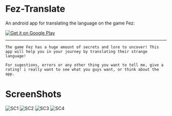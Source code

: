 # Fez-Translate
An android app for translating the language on the game Fez:

[![Get it on Google Play](https://developer.android.com/images/brand/en_generic_rgb_wo_45.png)](https://play.google.com/store/apps/details?id=com.max.tgr.fezhelper)

---
```
The game Fez has a huge amount of secrets and lore to uncover! This app will help you in your journey by translating their strange language!

For sugestions, errors or any other thing you want to tell me, give a rating! i really want to see what you guys want, or think about the app.
```

# ScreenShots
![SC1](https://lh3.googleusercontent.com/x6mi9dsVn8vbvTz7gvpFGIfS4w1KQ8hKzuMrxBrP0Au057M7ltR4GJGXi5FM4TTpDb0=w720-h310)
![SC2](https://lh3.googleusercontent.com/z0BBdLJ1CY8Ob63J7pshlFbXXeg2QxzxUC6sLXNVqT0mJejeRGxTVQoTHghfNMk8nLjV=w720-h310)
![SC3](https://lh3.googleusercontent.com/4rZcQykrpqnBJoEgGQypo2lEnWeG8j9tbvQzGLLO3PHd0XeWxwqjslBHW9WsrCuudmY=w720-h310)
![SC4](https://lh3.googleusercontent.com/_EWgSSAXIAy83ELG1DGVrsJ0zS7o_hIyHS6FSq-t_qzguJCSBvfHlOErOCfbcQNPcQI=w720-h310)
